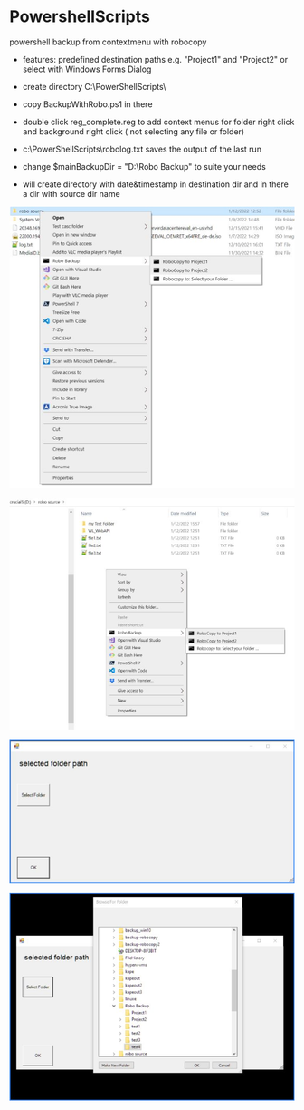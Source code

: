 # PowershellScripts
powershell backup from contextmenu with robocopy

- features: predefined destination paths e.g. "Project1" and "Project2" or select with Windows Forms Dialog

- create directory C:\PowerShellScripts\
- copy BackupWithRobo.ps1 in there
- double click reg_complete.reg to add context menus for folder right click and background right click ( not selecting any file or folder)
- c:\PowerShellScripts\robolog.txt saves the output of the last run

- change $mainBackupDir = "D:\Robo Backup" to suite your needs

- will create directory with date&timestamp in destination dir and in there a dir with source dir name

![a](screenshots/screen_rightfolder.jpg)

![b](screenshots/screen_rightbackground.jpg)

![c](screenshots/screen_select.jpg)

![d](screenshots/screen_select2.jpg)
